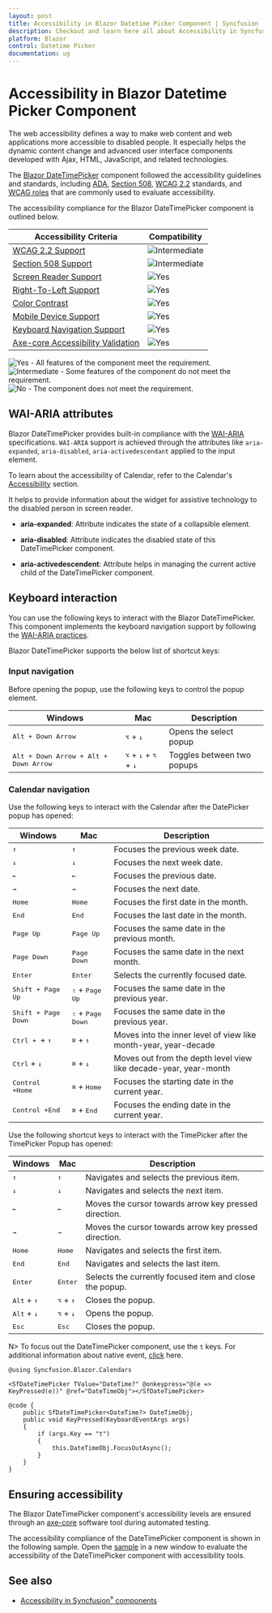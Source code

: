 ```yaml
---
layout: post
title: Accessibility in Blazor Datetime Picker Component | Syncfusion
description: Checkout and learn here all about Accessibility in Syncfusion Blazor Datetime Picker component and more.
platform: Blazor
control: Datetime Picker 
documentation: ug
---
```


# Accessibility in Blazor Datetime Picker Component

The web accessibility defines a way to make web content and web applications more accessible to disabled people. It especially helps the dynamic content change and advanced user interface components developed with Ajax, HTML, JavaScript, and related technologies.

The [Blazor DateTimePicker](https://www.syncfusion.com/blazor-components/blazor-datetime-picker) component followed the accessibility guidelines and standards, including [ADA](https://www.ada.gov/), [Section 508](https://www.section508.gov/), [WCAG 2.2](https://www.w3.org/TR/WCAG22/) standards, and [WCAG roles](https://www.w3.org/TR/wai-aria/#roles) that are commonly used to evaluate accessibility.

The accessibility compliance for the Blazor DateTimePicker component is outlined below.

| Accessibility Criteria | Compatibility |
| -- | -- |
| [WCAG 2.2 Support](../common/accessibility#accessibility-standards) | <img src="https://cdn.syncfusion.com/content/images/documentation/partial.png" alt="Intermediate"> |
| [Section 508 Support](../common/accessibility#accessibility-standards) | <img src="https://cdn.syncfusion.com/content/images/documentation/partial.png" alt="Intermediate"> |
| [Screen Reader Support](../common/accessibility#screen-reader-support) | <img src="https://cdn.syncfusion.com/content/images/documentation/full.png" alt="Yes"> |
| [Right-To-Left Support](../common/accessibility#right-to-left-support) | <img src="https://cdn.syncfusion.com/content/images/documentation/full.png" alt="Yes"> |
| [Color Contrast](../common/accessibility#color-contrast) | <img src="https://cdn.syncfusion.com/content/images/documentation/full.png" alt="Yes"> |
| [Mobile Device Support](../common/accessibility#mobile-device-support) | <img src="https://cdn.syncfusion.com/content/images/documentation/full.png" alt="Yes"> |
| [Keyboard Navigation Support](../common/accessibility#keyboard-navigation-support) | <img src="https://cdn.syncfusion.com/content/images/documentation/full.png" alt="Yes"> |
| [Axe-core Accessibility Validation](../common/accessibility#ensuring-accessibility) | <img src="https://cdn.syncfusion.com/content/images/documentation/full.png" alt="Yes"> |

<style>
    .post .post-content img {
        display: inline-block;
        margin: 0.5em 0;
    }
</style>
<div><img src="https://cdn.syncfusion.com/content/images/documentation/full.png" alt="Yes"> - All features of the component meet the requirement.</div>

<div><img src="https://cdn.syncfusion.com/content/images/documentation/partial.png" alt="Intermediate"> - Some features of the component do not meet the requirement.</div>

<div><img src="https://cdn.syncfusion.com/content/images/documentation/not-supported.png" alt="No"> - The component does not meet the requirement.</div>

## WAI-ARIA attributes

Blazor DateTimePicker provides built-in compliance with the [WAI-ARIA](https://www.w3.org/WAI/ARIA/apg/) specifications. `WAI-ARIA` support is achieved through the attributes like `aria-expanded`, `aria-disabled`, `aria-activedescendant` applied to the input element.

To learn about the accessibility of Calendar, refer to the Calendar's [Accessibility](https://blazor.syncfusion.com/documentation/calendar/accessibility) section.

It helps to provide information about the widget for assistive technology to the disabled person in screen reader.

* **aria-expanded**: Attribute indicates the state of a collapsible element.

* **aria-disabled**: Attribute indicates the disabled state of this DateTimePicker component.

* **aria-activedescendent**: Attribute helps in managing the current active child of the DateTimePicker component.

## Keyboard interaction

You can use the following keys to interact with the Blazor DateTimePicker. This component implements the keyboard navigation support by following the [WAI-ARIA practices](https://www.w3.org/WAI/ARIA/apg/).

Blazor DateTimePicker supports the below list of shortcut keys:

### Input navigation

Before opening the popup, use the following keys to control the popup element.

| Windows | Mac | Description |
| --- | --- | --- |
| <kbd>Alt +  Down Arrow</kbd> | <kbd>⌥</kbd> + <kbd>↓</kbd> | Opens the select popup |
| <kbd>Alt +  Down Arrow + Alt +  Down Arrow </kbd> | <kbd>⌥</kbd> + <kbd>↓</kbd> + <kbd>⌥</kbd> + <kbd>↓</kbd> | Toggles between two popups |

### Calendar navigation

Use the following keys to interact with the Calendar after the DatePicker popup has opened:

| Windows | Mac | Description |
| --- | --- | --- |
| <kbd>↑</kbd> | <kbd>↑</kbd> | Focuses the previous week date. |
| <kbd>↓</kbd> | <kbd>↓</kbd> | Focuses the next week date. |
| <kbd>←</kbd> | <kbd>←</kbd> | Focuses the previous date. |
| <kbd>→</kbd> | <kbd>→</kbd> | Focuses the next date. |
| <kbd>Home</kbd> | <kbd>Home</kbd> | Focuses the first date in the month. |
| <kbd>End</kbd> | <kbd>End</kbd> | Focuses the last date in the month. |
| <kbd>Page Up</kbd> | <kbd>Page Up</kbd> | Focuses the same date in the previous month. |
| <kbd>Page Down</kbd> | <kbd>Page Down</kbd> | Focuses the same date in the next month. |
| <kbd>Enter</kbd> | <kbd>Enter</kbd> | Selects the currently focused date. |
| <kbd>Shift + Page Up</kbd> | <kbd>⇧</kbd> + <kbd>Page Up</kbd> | Focuses the same date in the previous year. |
| <kbd>Shift + Page Down</kbd> | <kbd>⇧</kbd> + <kbd>Page Down</kbd> | Focuses the same date in the previous year. |
| <kbd>Ctrl + </kbd> + <kbd>↑</kbd> | <kbd>⌘</kbd> + <kbd>↑</kbd> | Moves into the inner level of view like month-year, year-decade |
| <kbd>Ctrl</kbd> + <kbd>↓</kbd> | <kbd>⌘</kbd> + <kbd>↓</kbd> | Moves out from the depth level view like decade-year, year-month |
| <kbd>Control +Home</kbd> | <kbd>⌘</kbd> + <kbd>Home</kbd> | Focuses the starting date in the current year. |
| <kbd>Control +End</kbd> | <kbd>⌘</kbd> + <kbd>End</kbd> | Focuses the ending date in the current year. |

Use the following shortcut keys to interact with the TimePicker after the TimePicker Popup has opened:

| Windows | Mac | Description |
| --- | --- | --- |
| <kbd>↑</kbd> | <kbd>↑</kbd> | Navigates and selects the previous item. |
| <kbd>↓</kbd> | <kbd>↓</kbd> | Navigates and selects the next item. |
| <kbd>←</kbd> | <kbd>←</kbd> | Moves the cursor towards arrow key pressed direction. |
| <kbd>→</kbd> | <kbd>→</kbd> | Moves the cursor towards arrow key pressed direction. |
| <kbd>Home</kbd> | <kbd>Home</kbd> | Navigates and selects the first item. |
| <kbd>End</kbd> | <kbd>End</kbd> | Navigates and selects the last item. |
| <kbd>Enter</kbd> | <kbd>Enter</kbd> | Selects the currently focused item and close the popup. |
| <kbd>Alt</kbd> + <kbd>↑</kbd> | <kbd>⌥</kbd> + <kbd>↑</kbd> | Closes the popup. |
| <kbd>Alt</kbd> + <kbd>↓</kbd> | <kbd>⌥</kbd> + <kbd>↓</kbd> | Opens the popup. |
| <kbd>Esc</kbd> | <kbd>Esc</kbd> | Closes the popup. |

N> To focus out the DateTimePicker component, use the `t` keys. For additional information about native event, [click](https://blazor.syncfusion.com/documentation/datetime-picker/native-events) here.

```cshtml
@using Syncfusion.Blazor.Calendars

<SfDateTimePicker TValue="DateTime?" @onkeypress="@(e => KeyPressed(e))" @ref="DateTimeObj"></SfDateTimePicker>

@code {
    public SfDateTimePicker<DateTime?> DateTimeObj;
    public void KeyPressed(KeyboardEventArgs args)
    {
        if (args.Key == "t")
        {
            this.DateTimeObj.FocusOutAsync();
        }
    }
}
```
## Ensuring accessibility

The Blazor DateTimePicker component's accessibility levels are ensured through an [axe-core](https://www.npmjs.com/package/axe-core) software tool during automated testing.

The accessibility compliance of the DateTimePicker component is shown in the following sample. Open the [sample](https://blazor.syncfusion.com/accessibility/datetimepicker) in a new window to evaluate the accessibility of the DateTimePicker component with accessibility tools.

## See also

* [Accessibility in Syncfusion<sup style="font-size:70%">&reg;</sup> components](../common/accessibility)